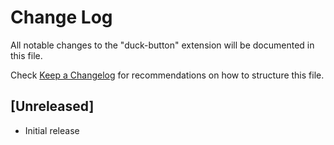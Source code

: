 # Change Log

All notable changes to the "duck-button" extension will be documented in this file.

Check [Keep a Changelog](http://keepachangelog.com/) for recommendations on how to structure this file.

## [Unreleased]

- Initial release